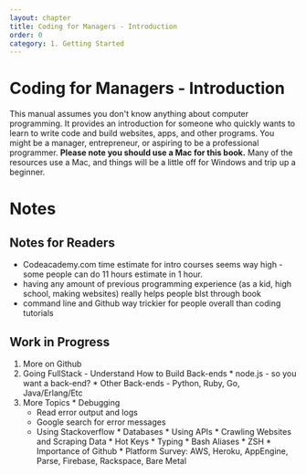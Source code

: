 ```yaml
---
layout: chapter
title: Coding for Managers - Introduction
order: 0
category: 1. Getting Started
---
```


# Coding for Managers - Introduction

This manual assumes you don't know anything about computer programming. It
provides an introduction for someone who quickly wants to learn to write code
and build websites, apps, and other programs. You might be a manager,
entrepreneur, or aspiring to be a professional programmer. **Please note you
should use a Mac for this book.** Many of the resources use a Mac, and things
will be a little off for Windows and trip up a beginner.

# Notes

## Notes for Readers

  * Codeacademy.com time estimate for intro courses seems way high - some people can do 11 hours estimate in 1 hour. 
  * having any amount of previous programming experience (as a kid, high school, making websites) really helps people blst through book
  * command line and Github way trickier for people overall than coding tutorials

## Work in Progress

  1. More on Github 
  2. Going FullStack - Understand How to Build Back-ends 
    * node.js - so you want a back-end?
    * Other Back-ends - Python, Ruby, Go, Java/Erlang/Etc
  3. More Topics 
    * Debugging 
      * Read error output and logs
      * Google search for error messages
      * Using Stackoverflow
    * Databases
    * Using APIs
    * Crawling Websites and Scraping Data
    * Hot Keys
    * Typing
    * Bash Aliases
    * ZSH
    * Importance of Github
    * Platform Survey: AWS, Heroku, AppEngine, Parse, Firebase, Rackspace, Bare Metal
